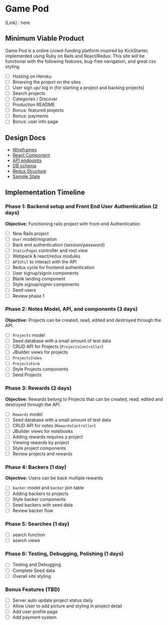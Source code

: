 # Game Pod
[Link] : here

## Minimum Viable Product

Game Pod is a online crowd-funding platform inspired by KickStarter, implemented using Ruby on Rails and React/Redux.
This site will be functional with the following features, bug-free navigation, and great css styling.

- [ ] Hosting on Heroku
- [ ] Browsing the project on the sites
- [ ] User sign up/ log in (for starting a project and backing projects)
- [ ] Search projects
- [ ] Categories / Discover
- [ ] Production README
- [ ] Bonus: featured projects
- [ ] Bonus: payments
- [ ] Bonus: user info page

## Design Docs
* [Wireframes][wireframes]
* [React Component][component]
* [API endpoints][API]
* [DB schema][DB]
* [Redux Structure][Redux]
* [Sample State][State]

[wireframes]: wireframes
[component]: component-heirarchy.md
[API]: api-endpoints.md
[DB]: schema.md
[Redux]: redux-structure.md
[State]: sample-state.md

## Implementation Timeline

### Phase 1: Backend setup and Front End User Authentication (2 days)

**Objective:** Functioning rails project with front-end Authentication

- [ ] New Rails project
- [ ] `User` model/migration
- [ ] Back end authentication (session/password)
- [ ] `StaticPages` controller and root view
- [ ] Webpack & react/redux modules
- [ ] `APIUtil` to interact with the API
- [ ] Redux cycle for frontend authentication
- [ ] User signup/signin components
- [ ] Blank landing component
- [ ] Style signup/signin components
- [ ] Seed users
- [ ] Review phase 1

### Phase 2: Notes Model, API, and components (3 days)

**Objective:** Projects can be created, read, edited and destroyed through
the API.

- [ ] `Projects` model
- [ ] Seed database with a small amount of test data
- [ ] CRUD API for Projects (`ProjectsController`)
- [ ] JBuilder views for projects
- [ ] `ProjectsIndex`
- [ ] `ProjectsForm`
- [ ] Style Projects components
- [ ] Seed Projects

### Phase 3: Rewards (2 days)

**Objective:** Rewards belong to Projects that can be created, read, edited and destroyed through the API.

- [ ] `Rewards` model
- [ ] Seed database with a small amount of test data
- [ ] CRUD API for notes (`RewardsController`)
- [ ] JBuilder views for notebooks
- [ ] Adding rewards requires a project
- [ ] Viewing rewards by project
- [ ] Style project components
- [ ] Review projects and rewards

### Phase 4: Backers (1 day)

**Objective:** Users can be back multiple rewards

- [ ] `backer` model and `backer` join table
- [ ] Adding backers to projects
- [ ] Style backer components
- [ ] Seed backers with seed data
- [ ] Review backer flow

### Phase 5: Searches (1 day)
- [ ] search function
- [ ] search views

### Phase 6: Testing, Debugging, Polishing (1 days)
- [ ] Testing and Debugging
- [ ] Complete Seed data
- [ ] Overall site styling

### Bonus Features (TBD)
- [ ] Server auto update project status daily
- [ ] Allow User to add picture and styling in project detail
- [ ] Add user profile page
- [ ] Add payment system
